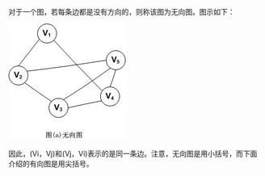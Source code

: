 对于一个图，若每条边都是没有方向的，则称该图为无向图。图示如下：

![](/assets/23224321-acabc2d2b2414039b8f28b3c73736377.jpg)

因此，\(Vi，Vj\)和\(Vj，Vi\)表示的是同一条边。注意，无向图是用小括号，而下面介绍的有向图是用尖括号。

  


